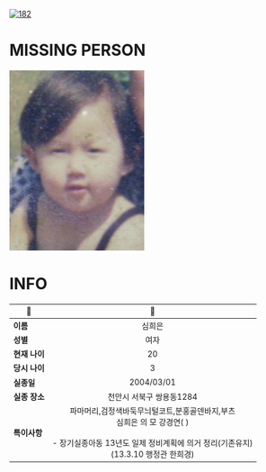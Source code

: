 [![182](https://img.shields.io/badge/%EC%8B%A4%EC%A2%85%EC%8B%A0%EA%B3%A0%EB%8A%94%20%EA%B5%AD%EB%B2%88%EC%97%86%EC%9D%B4-182-blue)](http://safe182.go.kr/index.do)

# MISSING PERSON

<img src="./missing_person.jpg">

# INFO

|🔑|💎|
|--|:--:|
|**이름**|심희은|
|**성별**|여자|
|**현재 나이**|20|
|**당시 나이**|3|
|**실종일**|2004/03/01|
|**실종 장소**|천안시 서북구 쌍용동1284 |
|**특이사항**|파마머리,검정색바둑무늬털코트,분홍골덴바지,부츠</br>심희은 의 모 강경연( )</br></br>- 장기실종아동 13년도 일제 정비계획에 의거 정리(기존유지)</br>(13.3.10 행정관 한희경)|
